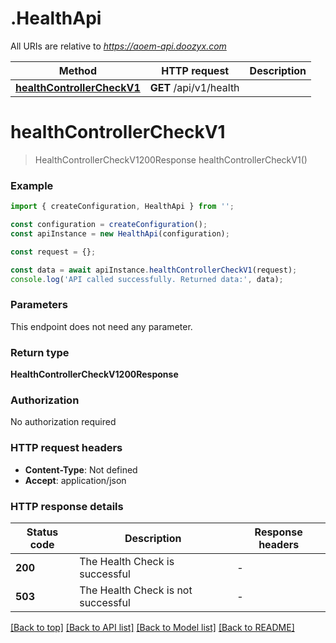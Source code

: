 # .HealthApi

All URIs are relative to *https://aoem-api.doozyx.com*

Method | HTTP request | Description
------------- | ------------- | -------------
[**healthControllerCheckV1**](HealthApi.md#healthControllerCheckV1) | **GET** /api/v1/health | 


# **healthControllerCheckV1**
> HealthControllerCheckV1200Response healthControllerCheckV1()


### Example


```typescript
import { createConfiguration, HealthApi } from '';

const configuration = createConfiguration();
const apiInstance = new HealthApi(configuration);

const request = {};

const data = await apiInstance.healthControllerCheckV1(request);
console.log('API called successfully. Returned data:', data);
```


### Parameters
This endpoint does not need any parameter.


### Return type

**HealthControllerCheckV1200Response**

### Authorization

No authorization required

### HTTP request headers

 - **Content-Type**: Not defined
 - **Accept**: application/json


### HTTP response details
| Status code | Description | Response headers |
|-------------|-------------|------------------|
**200** | The Health Check is successful |  -  |
**503** | The Health Check is not successful |  -  |

[[Back to top]](#) [[Back to API list]](README.md#documentation-for-api-endpoints) [[Back to Model list]](README.md#documentation-for-models) [[Back to README]](README.md)


